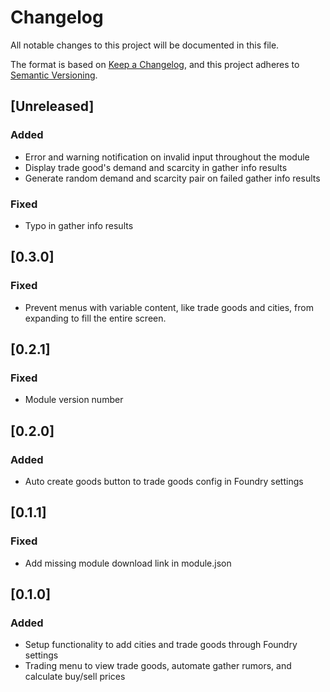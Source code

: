 # Changelog

All notable changes to this project will be documented in this file.

The format is based on [Keep a Changelog](https://keepachangelog.com/en/1.1.0/),
and this project adheres to [Semantic Versioning](https://semver.org/spec/v2.0.0.html).

## [Unreleased]

### Added

* Error and warning notification on invalid input throughout the module
* Display trade good's demand and scarcity in gather info results
* Generate random demand and scarcity pair on failed gather info results

### Fixed

* Typo in gather info results

## [0.3.0]

### Fixed

* Prevent menus with variable content, like trade goods and cities, from expanding to fill the
  entire screen.

## [0.2.1]

### Fixed

* Module version number

## [0.2.0]

### Added

* Auto create goods button to trade goods config in Foundry settings

## [0.1.1]

### Fixed

* Add missing module download link in module.json

## [0.1.0]

### Added

* Setup functionality to add cities and trade goods through Foundry settings
* Trading menu to view trade goods, automate gather rumors, and calculate buy/sell prices
